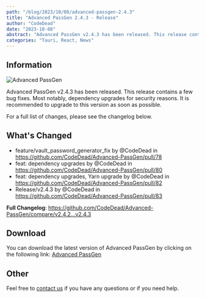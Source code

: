 ```yaml
---
path: "/blog/2023/10/08/advanced-passgen-2.4.3"
title: "Advanced PassGen 2.4.3 - Release"
author: "CodeDead"
date: "2023-10-08"
abstract: "Advanced PassGen v2.4.3 has been released. This release contains a few bug fixes. Most notably, dependency upgrades for security reasons..."
categories: "Tauri, React, News"
---
```

## Information

![Advanced PassGen](https://i.imgur.com/WcaJL2t.png)

Advanced PassGen v2.4.3 has been released. This release contains a few bug fixes. Most notably, dependency upgrades for security reasons.
It is recommended to upgrade to this version as soon as possible.

For a full list of changes, please see the changelog below.

## What's Changed

* feature/vault_password_generator_fix by @CodeDead in https://github.com/CodeDead/Advanced-PassGen/pull/78
* feat: dependency upgrades by @CodeDead in https://github.com/CodeDead/Advanced-PassGen/pull/80
* feat: dependency upgrades, Yarn upgrade by @CodeDead in https://github.com/CodeDead/Advanced-PassGen/pull/82
* Release/v2.4.3 by @CodeDead in https://github.com/CodeDead/Advanced-PassGen/pull/83

**Full Changelog**: https://github.com/CodeDead/Advanced-PassGen/compare/v2.4.2...v2.4.3

## Download

You can download the latest version of Advanced PassGen by clicking on the following link:
[Advanced PassGen](https://codedead.com/software/advanced-passgen)

## Other

Feel free to [contact us](/contact) if you have any questions or if you need help.
